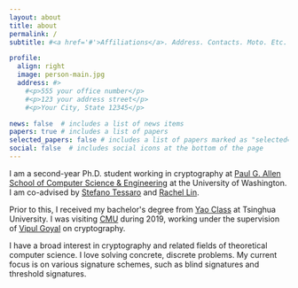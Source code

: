 ```yaml
---
layout: about
title: about
permalink: /
subtitle: #<a href='#'>Affiliations</a>. Address. Contacts. Moto. Etc.

profile:
  align: right
  image: person-main.jpg
  address: #>
    #<p>555 your office number</p>
    #<p>123 your address street</p>
    #<p>Your City, State 12345</p>

news: false  # includes a list of news items
papers: true # includes a list of papers
selected_papers: false # includes a list of papers marked as "selected={true}"
social: false  # includes social icons at the bottom of the page
---
```


I am a second-year Ph.D. student working in cryptography at [Paul G. Allen School of Computer Science & Engineering](https://www.cs.washington.edu/) at the University of Washington. I am co-advised by [Stefano Tessaro](https://homes.cs.washington.edu/~tessaro/) and [Rachel Lin](homes.cs.washington.edu/~rachel/).

Prior to this, I received my bachelor's degree from [Yao Class](https://iiis.tsinghua.edu.cn/en/yaoclass/) at Tsinghua University. I was visiting [CMU](https://www.cs.cmu.edu/) during 2019, working under the supervision of [Vipul Goyal](https://www.cs.cmu.edu/~goyal/) on cryptography.

I have a broad interest in cryptography and related fields of theoretical computer science. I love solving concrete, discrete problems. My current focus is on various signature schemes, such as blind signatures and threshold signatures.
